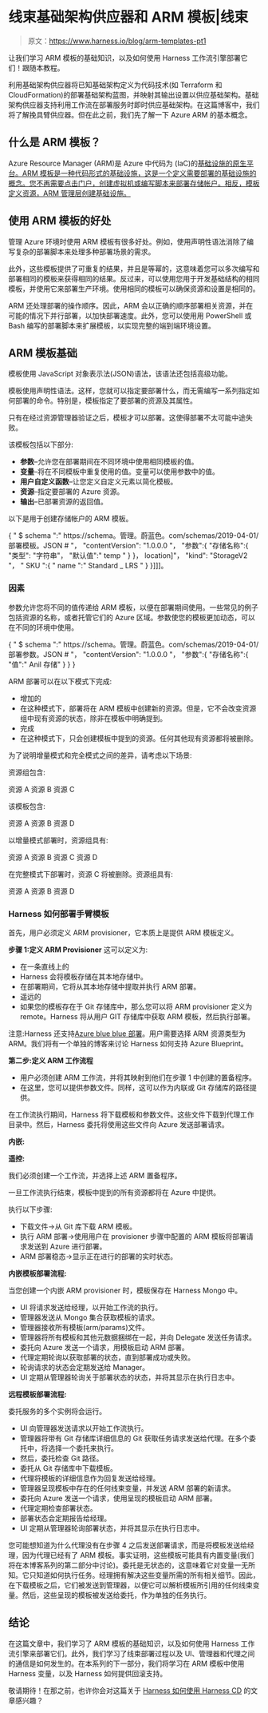 # 线束基础架构供应器和 ARM 模板|线束

> 原文：<https://www.harness.io/blog/arm-templates-pt1>

让我们学习 ARM 模板的基础知识，以及如何使用 Harness 工作流引擎部署它们！跟随本教程。

利用基础架构供应器将已知基础架构定义为代码技术(如 Terraform 和 CloudFormation)的部署基础架构蓝图，并映射其输出设置以供应基础架构。基础架构供应器支持利用工作流在部署服务时即时供应基础架构。在这篇博客中，我们将了解挽具臂供应器。但在此之前，我们先了解一下 Azure ARM 的基本概念。

## 什么是 ARM 模板？

Azure Resource Manager (ARM)是 Azure 中代码为 (IaC)的[基础设施的原生平台。ARM 模板是一种代码形式的基础设施，这是一个定义需要部署的基础设施的概念。您不再需要点击门户，创建虚拟机或编写脚本来部署存储帐户。相反，模板定义资源，ARM 管理层创建基础设施。](https://harness.io/blog/devops/infrastructure-as-code/)

## 使用 ARM 模板的好处

管理 Azure 环境时使用 ARM 模板有很多好处。例如，使用声明性语法消除了编写复杂的部署脚本来处理多种部署场景的需求。

此外，这些模板提供了可重复的结果，并且是等幂的，这意味着您可以多次编写和部署相同的模板来获得相同的结果。反过来，可以使用您用于开发基础结构的相同模板，并使用它来部署生产环境。使用相同的模板可以确保资源和设置是相同的。

ARM 还处理部署的操作顺序。因此，ARM 会以正确的顺序部署相关资源，并在可能的情况下并行部署，以加快部署速度。此外，您可以使用用 PowerShell 或 Bash 编写的部署脚本来扩展模板，以实现完整的端到端环境设置。

## ARM 模板基础

模板使用 JavaScript 对象表示法(JSON)语法，该语法还包括高级功能。

模板使用声明性语法。这样，您就可以指定要部署什么，而无需编写一系列指定如何部署的命令。特别是，模板指定了要部署的资源及其属性。

只有在经过资源管理器验证之后，模板才可以部署。这使得部署不太可能中途失败。

该模板包括以下部分:

*   **参数**–允许您在部署期间在不同环境中使用相同模板的值。
*   **变量**–将在不同模板中重复使用的值。变量可以使用参数中的值。
*   **用户自定义函数**–让您定义自定义元素以简化模板。
*   **资源**–指定要部署的 Azure 资源。
*   **输出**–已部署资源的返回值。

以下是用于创建存储帐户的 ARM 模板。

{
" $ schema ":" https://schema。管理。蔚蓝色。com/schemas/2019-04-01/部署模板。JSON # "，
"contentVersion": "1.0.0.0 "，
"参数":{
"存储名称":{
"类型": "字符串"，
"默认值":" temp "
}
}，
location]"，
"kind": "StorageV2 "，
" SKU ":{
" name ":" Standard _ LRS "
}
}]]]。

### 因素

参数允许您将不同的值传递给 ARM 模板，以便在部署期间使用。一些常见的例子包括资源的名称，或者托管它们的 Azure 区域。参数使您的模板更加动态，可以在不同的环境中使用。

{
" $ schema ":" https://schema。管理。蔚蓝色。com/schemas/2019-04-01/部署参数。JSON # "，
"contentVersion": "1.0.0.0 "，
"参数":{
"存储名称":{
"值":" Anil 存储"
}
}
}

ARM 部署可以在以下模式下完成:

*   增加的
*   在这种模式下，部署将在 ARM 模板中创建新的资源。但是，它不会改变资源组中现有资源的状态，除非在模板中明确提到。
*   完成
*   在这种模式下，只会创建模板中提到的资源。任何其他现有资源都将被删除。

为了说明增量模式和完全模式之间的差异，请考虑以下场景:

资源组包含:

资源 A
资源 B
资源 C

该模板包含:

资源 A
资源 B
资源 D

以增量模式部署时，资源组具有:

资源 A
资源 B
资源 C
资源 D

在完整模式下部署时，资源 C 将被删除。资源组具有:

资源 A
资源 B
资源 D

### Harness 如何部署手臂模板

首先，用户必须定义 ARM provisioner，它本质上是提供 ARM 模板定义。

**步骤 1:定义 ARM Provisioner**
这可以定义为:

*   在一条直线上的
*   Harness 会将模板存储在其本地存储中。
*   在部署期间，它将从其本地存储中提取并执行 ARM 部署。
*   遥远的
*   如果您的模板存在于 Git 存储库中，那么您可以将 ARM provisioner 定义为 remote。Harness 将从用户 GIT 存储库中获取 ARM 模板，然后执行部署。

注意:Harness 还支持[Azure blue blue 部署](https://docs.microsoft.com/en-us/azure/governance/blueprints/overview)。用户需要选择 ARM 资源类型为 ARM。我们将有一个单独的博客来讨论 Harness 如何支持 Azure Blueprint。

**第二步:定义 ARM 工作流程**

*   用户必须创建 ARM 工作流，并将其映射到他们在步骤 1 中创建的置备程序。
*   在这里，您可以提供参数文件。同样，这可以作为内联或 Git 存储库的路径提供。

在工作流执行期间，Harness 将下载模板和参数文件。这些文件下载到代理工作目录中。然后，Harness 委托将使用这些文件向 Azure 发送部署请求。

**内嵌:**

**遥控:** 

我们必须创建一个工作流，并选择上述 ARM 置备程序。

一旦工作流执行结束，模板中提到的所有资源都将在 Azure 中提供。

执行以下步骤:

*   下载文件→从 Git 库下载 ARM 模板。
*   执行 ARM 部署→使用用户在 provisioner 步骤中配置的 ARM 模板将部署请求发送到 Azure 进行部署。
*   ARM 部署稳态→显示正在进行的部署的实时状态。

**内嵌模板部署流程:**

当您创建一个内嵌 ARM provisioner 时，模板保存在 Harness Mongo 中。

*   UI 将请求发送给经理，以开始工作流的执行。
*   管理器发送从 Mongo 集合获取模板的请求。
*   管理器接收所有模板(arm/params)文件。
*   管理器将所有模板和其他元数据捆绑在一起，并向 Delegate 发送任务请求。
*   委托向 Azure 发送一个请求，用模板启动 ARM 部署。
*   代理定期轮询以获取部署的状态，直到部署成功或失败。
*   轮询请求的状态会定期发送给 Manager。
*   UI 定期从管理器轮询关于部署状态的状态，并将其显示在执行日志中。

**远程模板部署流程:**

委托服务的多个实例将会运行。

*   UI 向管理器发送请求以开始工作流执行。
*   管理器将带有 Git 存储库详细信息的 Git 获取任务请求发送给代理。在多个委托中，将选择一个委托来执行。
*   然后，委托检查 Git 路径。
*   委托从 Git 存储库中下载模板。
*   代理将模板的详细信息作为回复发送给经理。
*   管理器呈现模板中存在的任何线束变量，并发送 ARM 部署的新请求。
*   委托向 Azure 发送一个请求，使用呈现的模板启动 ARM 部署。
*   代理定期检查部署状态。
*   部署状态会定期报告给经理。
*   UI 定期从管理器轮询部署状态，并将其显示在执行日志中。

您可能想知道为什么代理没有在步骤 4 之后发送部署请求，而是将模板发送给经理，因为代理已经有了 ARM 模板。事实证明，这些模板可能具有内置变量(我们将在本博客系列的第二部分中讨论)。委托是无状态的，这意味着它对变量一无所知。它只知道如何执行任务。经理拥有解决这些变量所需的所有相关细节。因此，在下载模板之后，它们被发送到管理器，以便它可以解析模板所引用的任何线束变量。然后，这些呈现的模板被发送给委托，作为单独的任务执行。

## 结论

在这篇文章中，我们学习了 ARM 模板的基础知识，以及如何使用 Harness 工作流引擎来部署它们。此外，我们学习了线束部署过程以及 UI、管理器和代理之间的通信是如何发生的。在本系列的下一部分，我们将学习在 ARM 模板中使用 Harness 变量，以及 Harness 如何提供回滚支持。

敬请期待！在那之前，也许你会对这篇关于 [Harness 如何使用 Harness CD](https://harness.io/blog/continuous-delivery/how-harness-uses-harness-cd/) 的文章感兴趣？
